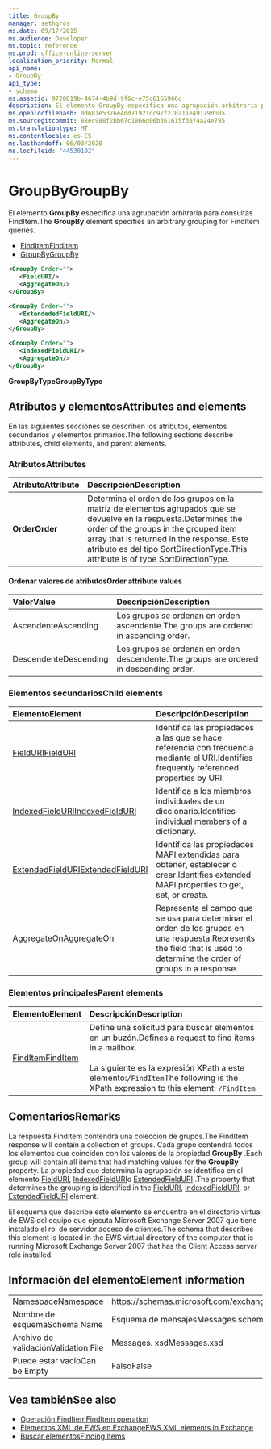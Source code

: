 ```yaml
---
title: GroupBy
manager: sethgros
ms.date: 09/17/2015
ms.audience: Developer
ms.topic: reference
ms.prod: office-online-server
localization_priority: Normal
api_name:
- GroupBy
api_type:
- schema
ms.assetid: 9728619b-4674-4b9d-9f6c-e75c6165966c
description: El elemento GroupBy especifica una agrupación arbitraria para consultas FindItem.
ms.openlocfilehash: 0d681e5376e4dd71921cc97f270211e49179db85
ms.sourcegitcommit: 88ec988f2bb67c1866d06b361615f3674a24e795
ms.translationtype: MT
ms.contentlocale: es-ES
ms.lasthandoff: 06/03/2020
ms.locfileid: "44530102"
---
```

# <a name="groupby"></a><span data-ttu-id="2765e-103">GroupBy</span><span class="sxs-lookup"><span data-stu-id="2765e-103">GroupBy</span></span>

<span data-ttu-id="2765e-104">El elemento **GroupBy** especifica una agrupación arbitraria para consultas FindItem.</span><span class="sxs-lookup"><span data-stu-id="2765e-104">The **GroupBy** element specifies an arbitrary grouping for FindItem queries.</span></span> 
  
- [<span data-ttu-id="2765e-105">FindItem</span><span class="sxs-lookup"><span data-stu-id="2765e-105">FindItem</span></span>](finditem.md)
- [<span data-ttu-id="2765e-106">GroupBy</span><span class="sxs-lookup"><span data-stu-id="2765e-106">GroupBy</span></span>](groupby.md)
  
```xml
<GroupBy Order="">
   <FieldURI/>
   <AggregateOn/>
</GroupBy>
```

```xml
<GroupBy Order="">
   <ExtendededFieldURI/>
   <AggregateOn/>
</GroupBy>
```

```xml
<GroupBy Order="">
   <IndexedFieldURI/>
   <AggregateOn/>
</GroupBy>
```

<span data-ttu-id="2765e-107">**GroupByType**</span><span class="sxs-lookup"><span data-stu-id="2765e-107">**GroupByType**</span></span>

## <a name="attributes-and-elements"></a><span data-ttu-id="2765e-108">Atributos y elementos</span><span class="sxs-lookup"><span data-stu-id="2765e-108">Attributes and elements</span></span>

<span data-ttu-id="2765e-109">En las siguientes secciones se describen los atributos, elementos secundarios y elementos primarios.</span><span class="sxs-lookup"><span data-stu-id="2765e-109">The following sections describe attributes, child elements, and parent elements.</span></span>
  
### <a name="attributes"></a><span data-ttu-id="2765e-110">Atributos</span><span class="sxs-lookup"><span data-stu-id="2765e-110">Attributes</span></span>

|<span data-ttu-id="2765e-111">**Atributo**</span><span class="sxs-lookup"><span data-stu-id="2765e-111">**Attribute**</span></span>|<span data-ttu-id="2765e-112">**Descripción**</span><span class="sxs-lookup"><span data-stu-id="2765e-112">**Description**</span></span>|
|:-----|:-----|
|<span data-ttu-id="2765e-113">**Order**</span><span class="sxs-lookup"><span data-stu-id="2765e-113">**Order**</span></span> <br/> | <span data-ttu-id="2765e-114">Determina el orden de los grupos en la matriz de elementos agrupados que se devuelve en la respuesta.</span><span class="sxs-lookup"><span data-stu-id="2765e-114">Determines the order of the groups in the grouped item array that is returned in the response.</span></span> <span data-ttu-id="2765e-115">Este atributo es del tipo SortDirectionType.</span><span class="sxs-lookup"><span data-stu-id="2765e-115">This attribute is of type SortDirectionType.</span></span>  <br/> |
   
#### <a name="order-attribute-values"></a><span data-ttu-id="2765e-116">Ordenar valores de atributos</span><span class="sxs-lookup"><span data-stu-id="2765e-116">Order attribute values</span></span>

|<span data-ttu-id="2765e-117">**Valor**</span><span class="sxs-lookup"><span data-stu-id="2765e-117">**Value**</span></span>|<span data-ttu-id="2765e-118">**Descripción**</span><span class="sxs-lookup"><span data-stu-id="2765e-118">**Description**</span></span>|
|:-----|:-----|
|<span data-ttu-id="2765e-119">Ascendente</span><span class="sxs-lookup"><span data-stu-id="2765e-119">Ascending</span></span>  <br/> |<span data-ttu-id="2765e-120">Los grupos se ordenan en orden ascendente.</span><span class="sxs-lookup"><span data-stu-id="2765e-120">The groups are ordered in ascending order.</span></span>  <br/> |
|<span data-ttu-id="2765e-121">Descendente</span><span class="sxs-lookup"><span data-stu-id="2765e-121">Descending</span></span>  <br/> |<span data-ttu-id="2765e-122">Los grupos se ordenan en orden descendente.</span><span class="sxs-lookup"><span data-stu-id="2765e-122">The groups are ordered in descending order.</span></span>  <br/> |
   
### <a name="child-elements"></a><span data-ttu-id="2765e-123">Elementos secundarios</span><span class="sxs-lookup"><span data-stu-id="2765e-123">Child elements</span></span>

|<span data-ttu-id="2765e-124">**Elemento**</span><span class="sxs-lookup"><span data-stu-id="2765e-124">**Element**</span></span>|<span data-ttu-id="2765e-125">**Descripción**</span><span class="sxs-lookup"><span data-stu-id="2765e-125">**Description**</span></span>|
|:-----|:-----|
|[<span data-ttu-id="2765e-126">FieldURI</span><span class="sxs-lookup"><span data-stu-id="2765e-126">FieldURI</span></span>](fielduri.md) <br/> |<span data-ttu-id="2765e-127">Identifica las propiedades a las que se hace referencia con frecuencia mediante el URI.</span><span class="sxs-lookup"><span data-stu-id="2765e-127">Identifies frequently referenced properties by URI.</span></span>  <br/> |
|[<span data-ttu-id="2765e-128">IndexedFieldURI</span><span class="sxs-lookup"><span data-stu-id="2765e-128">IndexedFieldURI</span></span>](indexedfielduri.md) <br/> |<span data-ttu-id="2765e-129">Identifica a los miembros individuales de un diccionario.</span><span class="sxs-lookup"><span data-stu-id="2765e-129">Identifies individual members of a dictionary.</span></span>  <br/> |
|[<span data-ttu-id="2765e-130">ExtendedFieldURI</span><span class="sxs-lookup"><span data-stu-id="2765e-130">ExtendedFieldURI</span></span>](extendedfielduri.md) <br/> |<span data-ttu-id="2765e-131">Identifica las propiedades MAPI extendidas para obtener, establecer o crear.</span><span class="sxs-lookup"><span data-stu-id="2765e-131">Identifies extended MAPI properties to get, set, or create.</span></span>  <br/> |
|[<span data-ttu-id="2765e-132">AggregateOn</span><span class="sxs-lookup"><span data-stu-id="2765e-132">AggregateOn</span></span>](aggregateon.md) <br/> |<span data-ttu-id="2765e-133">Representa el campo que se usa para determinar el orden de los grupos en una respuesta.</span><span class="sxs-lookup"><span data-stu-id="2765e-133">Represents the field that is used to determine the order of groups in a response.</span></span>  <br/> |
   
### <a name="parent-elements"></a><span data-ttu-id="2765e-134">Elementos principales</span><span class="sxs-lookup"><span data-stu-id="2765e-134">Parent elements</span></span>

|<span data-ttu-id="2765e-135">**Elemento**</span><span class="sxs-lookup"><span data-stu-id="2765e-135">**Element**</span></span>|<span data-ttu-id="2765e-136">**Descripción**</span><span class="sxs-lookup"><span data-stu-id="2765e-136">**Description**</span></span>|
|:-----|:-----|
|[<span data-ttu-id="2765e-137">FindItem</span><span class="sxs-lookup"><span data-stu-id="2765e-137">FindItem</span></span>](finditem.md) <br/> |<span data-ttu-id="2765e-138">Define una solicitud para buscar elementos en un buzón.</span><span class="sxs-lookup"><span data-stu-id="2765e-138">Defines a request to find items in a mailbox.</span></span>  <br/><br/> <span data-ttu-id="2765e-139">La siguiente es la expresión XPath a este elemento:`/FindItem`</span><span class="sxs-lookup"><span data-stu-id="2765e-139">The following is the XPath expression to this element:  `/FindItem`</span></span> <br/> |
   
## <a name="remarks"></a><span data-ttu-id="2765e-140">Comentarios</span><span class="sxs-lookup"><span data-stu-id="2765e-140">Remarks</span></span>

<span data-ttu-id="2765e-141">La respuesta FindItem contendrá una colección de grupos.</span><span class="sxs-lookup"><span data-stu-id="2765e-141">The FindItem response will contain a collection of groups.</span></span> <span data-ttu-id="2765e-142">Cada grupo contendrá todos los elementos que coinciden con los valores de la propiedad **GroupBy** .</span><span class="sxs-lookup"><span data-stu-id="2765e-142">Each group will contain all items that had matching values for the **GroupBy** property.</span></span> <span data-ttu-id="2765e-143">La propiedad que determina la agrupación se identifica en el elemento [FieldURI](fielduri.md), [IndexedFieldURI](indexedfielduri.md)o [ExtendedFieldURI](extendedfielduri.md) .</span><span class="sxs-lookup"><span data-stu-id="2765e-143">The property that determines the grouping is identified in the [FieldURI](fielduri.md), [IndexedFieldURI](indexedfielduri.md), or [ExtendedFieldURI](extendedfielduri.md) element.</span></span> 
  
<span data-ttu-id="2765e-144">El esquema que describe este elemento se encuentra en el directorio virtual de EWS del equipo que ejecuta Microsoft Exchange Server 2007 que tiene instalado el rol de servidor acceso de clientes.</span><span class="sxs-lookup"><span data-stu-id="2765e-144">The schema that describes this element is located in the EWS virtual directory of the computer that is running Microsoft Exchange Server 2007 that has the Client Access server role installed.</span></span>
  
## <a name="element-information"></a><span data-ttu-id="2765e-145">Información del elemento</span><span class="sxs-lookup"><span data-stu-id="2765e-145">Element information</span></span>

|||
|:-----|:-----|
|<span data-ttu-id="2765e-146">Namespace</span><span class="sxs-lookup"><span data-stu-id="2765e-146">Namespace</span></span>  <br/> |https://schemas.microsoft.com/exchange/services/2006/messages  <br/> |
|<span data-ttu-id="2765e-147">Nombre de esquema</span><span class="sxs-lookup"><span data-stu-id="2765e-147">Schema Name</span></span>  <br/> |<span data-ttu-id="2765e-148">Esquema de mensajes</span><span class="sxs-lookup"><span data-stu-id="2765e-148">Messages schema</span></span>  <br/> |
|<span data-ttu-id="2765e-149">Archivo de validación</span><span class="sxs-lookup"><span data-stu-id="2765e-149">Validation File</span></span>  <br/> |<span data-ttu-id="2765e-150">Messages. xsd</span><span class="sxs-lookup"><span data-stu-id="2765e-150">Messages.xsd</span></span>  <br/> |
|<span data-ttu-id="2765e-151">Puede estar vacío</span><span class="sxs-lookup"><span data-stu-id="2765e-151">Can be Empty</span></span>  <br/> |<span data-ttu-id="2765e-152">Falso</span><span class="sxs-lookup"><span data-stu-id="2765e-152">False</span></span>  <br/> |
   
## <a name="see-also"></a><span data-ttu-id="2765e-153">Vea también</span><span class="sxs-lookup"><span data-stu-id="2765e-153">See also</span></span>

- [<span data-ttu-id="2765e-154">Operación FindItem</span><span class="sxs-lookup"><span data-stu-id="2765e-154">FindItem operation</span></span>](finditem-operation.md)
- [<span data-ttu-id="2765e-155">Elementos XML de EWS en Exchange</span><span class="sxs-lookup"><span data-stu-id="2765e-155">EWS XML elements in Exchange</span></span>](ews-xml-elements-in-exchange.md)
- [<span data-ttu-id="2765e-156">Buscar elementos</span><span class="sxs-lookup"><span data-stu-id="2765e-156">Finding Items</span></span>](https://msdn.microsoft.com/library/63af1f9c-464b-4fca-9ae3-3d60f24ca93c%28Office.15%29.aspx)

